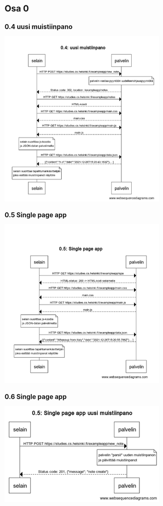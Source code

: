 # Osa 0

## 0.4 uusi muistiinpano

<img src="https://raw.githubusercontent.com/nothros/FullStackOpen/main/osa0/uusimuistiinpano04.png" width="575"/>

## 0.5 Single page app

<img src="https://raw.githubusercontent.com/nothros/FullStackOpen/main/osa0/spalataus05.png" width="575"/>


## 0.6 Single page app

![spauusimuistiinpano](spauusinote06.png)
